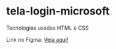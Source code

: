 # tela-login-microsoft

Tecnologias usadas HTML e CSS

Link no Figma: <a href="https://www.figma.com/file/Xz9Ig1ieMWYNYC9CKEgIhl/Untitled?type=design&mode=design&t=JUdpzUgTBgR5C6MV-1">Veja aqui!</a>
